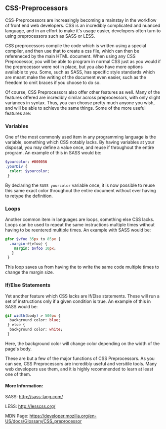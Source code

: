 
## CSS-Preprocessors

<!-- The article goes here, in GitHub-flavored Markdown. Feel free to add YouTube videos, images, and CodePen/JSBin embeds  -->
CSS-Preprocessors are increasingly becoming a mainstay in the workflow of front end web developers. CSS is an incredibly complicated and nuanced language, and in an effort to make it's usage easier, developers often turn to using preprocessors such as SASS or LESS.

CSS preprocessors compile the code which is written using a special compiler, and then use that to create a css file, which can then be refereneced by the main HTML document. When using any CSS Preprocessor, you will be able to program in normal CSS just as you would if the preprocessor were not in place, but you also have more options available to you. Some, such as SASS, has specific style standards which are meant make the writing of the document even easier, such as the freedom to omit braces if you choose to do so. 

Of course, CSS Preprocessors also offer other features as well. Many of the features offered are incredibly similar across preprocessors, with only slight variances in syntax. Thus, you can choose pretty much anyone you wish, and will be able to achieve the same things. Some of the more useful features are: 

### Variables
One of the most commonly used item in any programming language is the variable, something which CSS notably lacks. By having variables at your disposal, you may define a value once, and reuse if throughout the entire program. An example of this in SASS would be: 

```SASS
$yourcolor: #000056
.yourDiv {
  color: $yourcolor;
 }
``` 
By declaring the ```SASS yourcolor``` variable once, it is now possible to reuse this same exact color throughout the entire document without ever having to retype the definition.

### Loops
Another common item in languages are loops, something else CSS lacks. Loops can be used to repeat the same instructions multiple times without having to be reentered multiple times. An example with SASS would be: 

```SASS 
@for $vfoo 35px to 85px {
  .margin-#{vfoo} {
    margin: $vfoo 10px;
   }
 }
```
This loop saves us from having the to write the same code multiple times to change the margin size.

### If/Else Statements
Yet another feature which CSS lacks are If/Else statements. These will run a set of instructions only if a given condition is true. An example of this in SASS would be:
```SASS
@if width(body) > 500px {
  background color: blue;
 } else {
  background color: white;
 }
```
Here, the background color will change color depending on the width of the page's body. 


These are but a few of the major functions of CSS Preprocessors. As you can see, CSS Preprocessors are incredibly useful and versitile tools. Many web developers use them, and it is highly recommended to learn at least one of them. 
#### More Information:
<!-- Please add any articles you think might be helpful to read before writing the article -->
SASS: http://sass-lang.com/

LESS: http://lesscss.org/

MDN Page: https://developer.mozilla.org/en-US/docs/Glossary/CSS_preprocessor
